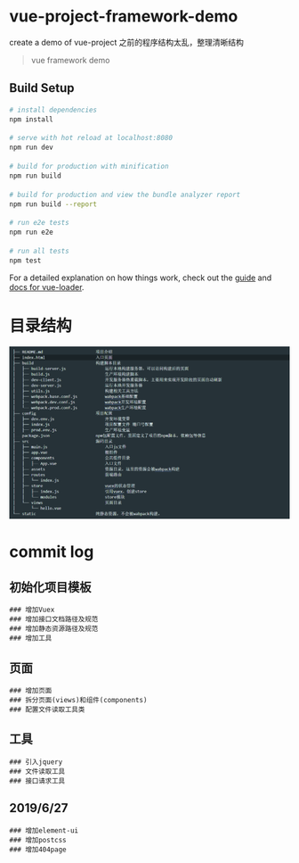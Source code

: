 # vue-project-framework-demo
create a demo of vue-project
之前的程序结构太乱，整理清晰结构

> vue framework demo

## Build Setup

``` bash
# install dependencies
npm install

# serve with hot reload at localhost:8080
npm run dev

# build for production with minification
npm run build

# build for production and view the bundle analyzer report
npm run build --report

# run e2e tests
npm run e2e

# run all tests
npm test
```

For a detailed explanation on how things work, check out the [guide](http://vuejs-templates.github.io/webpack/) and [docs for vue-loader](http://vuejs.github.io/vue-loader).


# 目录结构

![image](https://github.com/strangerDemon/vue-project-framework-demo/blob/master/static/images/readme/structure.png)


# commit log
  ## 初始化项目模板
    ### 增加Vuex
    ### 增加接口文档路径及规范
    ### 增加静态资源路径及规范
    ### 增加工具

  ## 页面
    ### 增加页面
    ### 拆分页面(views)和组件(components)
    ### 配置文件读取工具类

  ## 工具
    ### 引入jquery
    ### 文件读取工具
    ### 接口请求工具

  ## 2019/6/27
    ### 增加element-ui
    ### 增加postcss
    ### 增加404page
